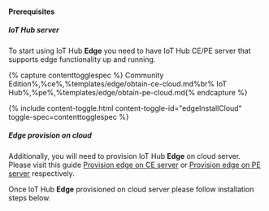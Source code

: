 #### Prerequisites
##### IoT Hub server 
To start using IoT Hub **Edge** you need to have IoT Hub CE/PE server that supports edge functionality up and running.

{% capture contenttogglespec %}
Community Edition%,%ce%,%templates/edge/obtain-ce-cloud.md%br%
IoT Hub%,%pe%,%templates/edge/obtain-pe-cloud.md{% endcapture %}

{% include content-toggle.html content-toggle-id="edgeInstallCloud" toggle-spec=contenttogglespec %} 
 
##### Edge provision on cloud
Additionally, you will need to provision IoT Hub **Edge** on cloud server. Please visit this guide [Provision edge on CE server](/docs/edge/provision-edge-on-server-ce/) or [Provision edge on PE server](/docs/edge/provision-edge-on-server-pe/) respectively.

Once IoT Hub **Edge** provisioned on cloud server please follow installation steps below.